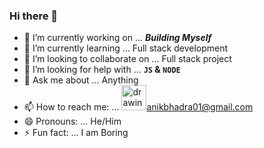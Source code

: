 ### Hi there 👋

- 🔭 I’m currently working on ... **_Building Myself_**
- 🌱 I’m currently learning ... Full stack development
- 👯 I’m looking to collaborate on ... Full stack project
- 🤔 I’m looking for help with ... **`JS` & `NODE`**
- 💬 Ask me about ... Anything
- 📫 How to reach me: ... <img src="https://cdn-icons-png.flaticon.com/512/281/281769.png" alt="drawing" width="40" height="40"/>[anikbhadra01@gmail.com](mailto:anikbhadra01@gmail.com)
- 😄 Pronouns: ... He/Him
- ⚡ Fun fact: ... I am Boring
